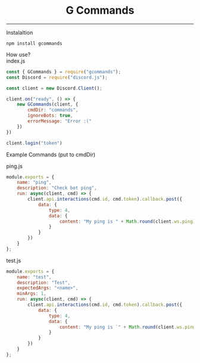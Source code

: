 <div align="center">
    <h1>G Commands</h1>
</div>

---

Instalaltion
```
npm install gcommands
```

How use?<br>
index.js
```js
const { GCommands } = require("gcommands");
const Discord = require("discord.js");

const client = new Discord.Client();

client.on("ready", () => {
    new GCommands(client, {
        cmdDir: "commands",
        ignoreBots: true,
        errorMessage: "Error :("
    })
})

client.login("token")
```

Example Commands (put to cmdDir)

ping.js
```js
module.exports = {
	name: "ping",
	description: "Check bot ping",
	run: async(client, cmd) => {
		client.api.interactions(cmd.id, cmd.token).callback.post({
			data: {
				type: 4,
				data: {
					content: "My ping is " + Math.round(client.ws.ping) + "ms"
				}
			}
		})
	}
};
```

test.js
```js
module.exports = {
	name: "test",
	description: "Test",
    expectedArgs: "<name>",
    minArgs: 1,
	run: async(client, cmd) => {
		client.api.interactions(cmd.id, cmd.token).callback.post({
			data: {
				type: 4,
				data: {
					content: "My ping is `" + Math.round(client.ws.ping) + "ms`"
				}
			}
		})
	}
};
```
